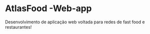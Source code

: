 # AtlasFood -Web-app
Desenvolvimento de aplicação web voltada para redes de fast food e restaurantes!

